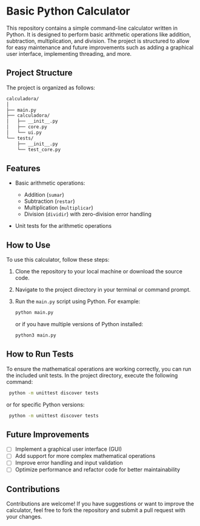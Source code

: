 # Basic Python Calculator

This repository contains a simple command-line calculator written in Python. It is designed to perform basic arithmetic operations like addition, subtraction, multiplication, and division. The project is structured to allow for easy maintenance and future improvements such as adding a graphical user interface, implementing threading, and more.

## Project Structure

The project is organized as follows:
```sh
calculadora/
│
├── main.py
├── calculadora/
│   ├── __init__.py
│   ├── core.py
│   └── ui.py
└── tests/
    ├── __init__.py
    └── test_core.py
```

## Features

- Basic arithmetic operations:
  - Addition (`sumar`)
  - Subtraction (`restar`)
  - Multiplication (`multiplicar`)
  - Division (`dividir`) with zero-division error handling

- Unit tests for the arithmetic operations

## How to Use

To use this calculator, follow these steps:

1. Clone the repository to your local machine or download the source code.
2. Navigate to the project directory in your terminal or command prompt.
3. Run the `main.py` script using Python. For example:

   ```sh
   python main.py
   ```
   or if you have multiple versions of Python installed:
   ```sh
   python3 main.py
   ```

## How to Run Tests

To ensure the mathematical operations are working correctly, you can run the included unit tests. In the project directory, execute the following command:

  ```sh
   python -m unittest discover tests
  ```
or for specific Python versions:
  ```sh
   python -m unittest discover tests
  ```
## Future Improvements

- [ ] Implement a graphical user interface (GUI)
- [ ] Add support for more complex mathematical operations
- [ ] Improve error handling and input validation
- [ ] Optimize performance and refactor code for better maintainability

## Contributions

Contributions are welcome! If you have suggestions or want to improve the calculator, feel free to fork the repository and submit a pull request with your changes.
